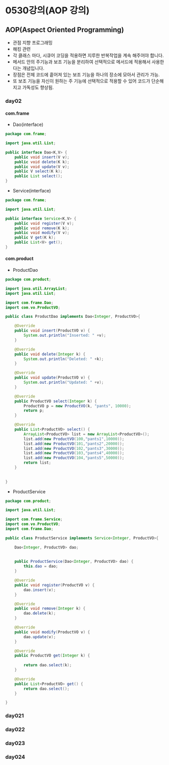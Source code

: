 # 0530강의(AOP 강의)

## AOP(Aspect Oriented Programming)
- 관점 지향 프로그래밍
- 해킹 관련
- 각 클래스 마다, 시큐어 코딩을 적용하면 지루한 반복작업을 계속 해주어야 합니다.
- 메서드 안의 주기능과 보조 기능을 분리하여 선택적으로 메서드에 적용해서 사용한다는 개념입니다.
- 장점은 전체 코드에 흩어져 있는 보조 기능을 하나의 장소에 모아서 관리가 가능.
- 또 보조 기능을 자신이 원하는 주 기능에 선택적으로 적용할 수 있어 코드가 단순해지고 가독성도 향상됨.
 
### day02
#### com.frame
- Dao(interface)
```java
package com.frame;

import java.util.List;

public interface Dao<K,V> {
	public void insert(V v);
	public void delete(K k);
	public void update(V v);
	public V select(K k);
	public List select();
}

```
- Service(interface)
```java
package com.frame;

import java.util.List;

public interface Service<K,V> {
	public void register(V v);
	public void remove(K k);
	public void modify(V v);
	public V get(K k);
	public List<V> get();
}
```

#### com.product
- ProductDao
```java
package com.product;

import java.util.ArrayList;
import java.util.List;

import com.frame.Dao;
import com.vo.ProductVO;

public class ProductDao implements Dao<Integer, ProductVO>{

	@Override
	public void insert(ProductVO v) {
		System.out.println("Inserted: " +v);
	}

	@Override
	public void delete(Integer k) {
		System.out.println("Deleted: " +k);
	}

	@Override
	public void update(ProductVO v) {
		System.out.println("Updated: " +v);
	}

	@Override
	public ProductVO select(Integer k) {
		ProductVO p = new ProductVO(k, "pants", 10000);
		return p;
	}

	@Override
	public List<ProductVO> select() {
		ArrayList<ProductVO> list = new ArrayList<ProductVO>();
		list.add(new ProductVO(100,"pants1",10000));
		list.add(new ProductVO(101,"pants2",20000));
		list.add(new ProductVO(102,"pants3",30000));
		list.add(new ProductVO(103,"pants4",40000));
		list.add(new ProductVO(104,"pants5",50000));
		return list;
	}
	
	
}

```
- ProductService
```java
package com.product;

import java.util.List;

import com.frame.Service;
import com.vo.ProductVO;
import com.frame.Dao;

public class ProductService implements Service<Integer, ProductVO>{

	Dao<Integer, ProductVO> dao;
	
	
	public ProductService(Dao<Integer, ProductVO> dao) {
		this.dao = dao;
	}

	@Override
	public void register(ProductVO v) {
		dao.insert(v);
	}

	@Override
	public void remove(Integer k) {
		dao.delete(k);
	}

	@Override
	public void modify(ProductVO v) {
		dao.update(v);
	}

	@Override
	public ProductVO get(Integer k) {
		
		return dao.select(k);
	}

	@Override
	public List<ProductVO> get() {
		return dao.select();
	}

}

```

### day021


### day022


### day023


### day024